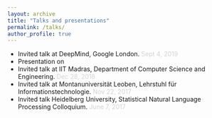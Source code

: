 ```yaml
---
layout: archive
title: "Talks and presentations"
permalink: /talks/
author_profile: true
---
```

* Invited talk at DeepMind, Google London. <span style="color:lightgray"> Sept 4, 2019 </span>
* Presentation  on 
* Invited talk at IIT Madras, Department of Computer Science and Engineering. <span style="color:lightgray"> Dec 28, 2018 </span>
* Invited talk at Montanuniversität Leoben, Lehrstuhl für Informationstechnologie. <span style="color:lightgray"> Nov 22, 2017 </span>
* Invited talk Heidelberg University, Statistical Natural Language Processing Colloquium. <span style="color:lightgray"> June 7, 2017 </span>
